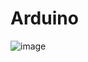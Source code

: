 # Arduino

![image](https://user-images.githubusercontent.com/127751574/225007384-c9e44ec6-4151-4cd7-9151-ff6ad94d6baf.png)
